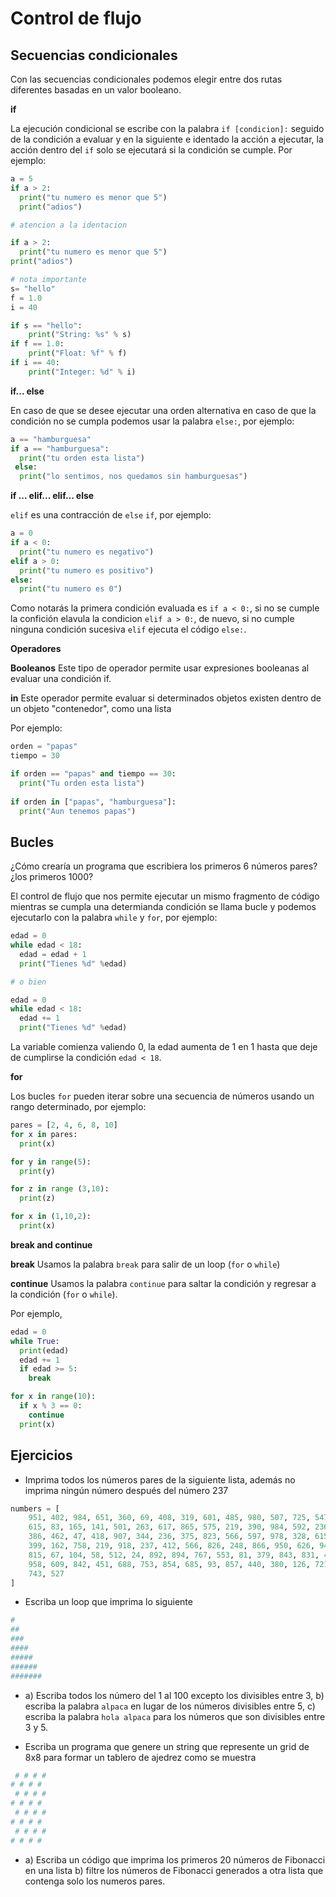 # Control de flujo

## Secuencias condicionales

Con las secuencias condicionales podemos elegir entre dos rutas diferentes basadas en un valor booleano.  

**if**

La ejecución condicional se escribe con la palabra `if [condicion]:` seguido de la condición a evaluar y en la siguiente e identado la acción a ejecutar, la acción dentro del `if` solo se ejecutará si la condición se cumple. Por ejemplo: 

~~~py
a = 5
if a > 2:
  print("tu numero es menor que 5")
  print("adios")

# atencion a la identacion

if a > 2:
  print("tu numero es menor que 5")
print("adios")

# nota importante
s= "hello"
f = 1.0
i = 40

if s == "hello":
    print("String: %s" % s)
if f == 1.0:
    print("Float: %f" % f)
if i == 40:
    print("Integer: %d" % i)
~~~

**if... else**

En caso de que se desee ejecutar una orden alternativa en caso de que la condición no se cumpla podemos usar la palabra `else:`, por ejemplo: 

~~~py
a == "hamburguesa"
if a == "hamburguesa":
  print("tu orden esta lista")
 else: 
  print("lo sentimos, nos quedamos sin hamburguesas")
~~~

**if ... elif... elif... else**

`elif` es una contracción de `else` `if`, por ejemplo: 

~~~py
a = 0
if a < 0:
  print("tu numero es negativo")
elif a > 0:
  print("tu numero es positivo")
else:
  print("tu numero es 0")
~~~

Como notarás la primera condición evaluada es `if a < 0:`, si no se cumple la confición elavula la condicion `elif a > 0:`, de nuevo, si no cumple ninguna condición sucesiva `elif` ejecuta el código `else:`.

**Operadores**
 
**Booleanos** Este tipo de operador permite usar expresiones booleanas al evaluar una condición if.

**in** Este operador permite evaluar si determinados objetos existen dentro de un objeto "contenedor", como una lista

Por ejemplo: 

~~~py
orden = "papas"
tiempo = 30

if orden == "papas" and tiempo == 30:
  print("Tu orden esta lista")
  
if orden in ["papas", "hamburguesa"]:
  print("Aun tenemos papas")
~~~

## Bucles

¿Cómo crearía un programa que escribiera los primeros 6 números pares? ¿los primeros 1000?

El control de flujo que nos permite ejecutar un mismo fragmento de código mientras se cumpla una determianda condición se llama bucle y podemos ejecutarlo con la palabra `while` y `for`, por ejemplo: 

~~~py
edad = 0 
while edad < 18:
  edad = edad + 1
  print("Tienes %d" %edad)

# o bien

edad = 0 
while edad < 18:
  edad += 1
  print("Tienes %d" %edad)
~~~

La variable comienza valiendo 0, la edad aumenta de 1 en 1 hasta que deje de cumplirse la condición `edad < 18`. 

**for**

Los bucles `for` pueden iterar sobre una secuencia de números usando un rango determinado, por ejemplo: 

~~~py
pares = [2, 4, 6, 8, 10]
for x in pares:
  print(x)

for y in range(5):
  print(y)

for z in range (3,10):
  print(z)

for x in (1,10,2):
  print(x)
~~~

**break and continue**

**break** Usamos la palabra `break` para salir de un loop (`for` o `while`)

**continue** Usamos la palabra `continue` para saltar la condición y regresar a la condición (`for` o `while`).

Por ejemplo, 

~~~py
edad = 0
while True: 
  print(edad)
  edad += 1
  if edad >= 5:
    break

for x in range(10):
  if x % 3 == 0:
    continue
  print(x)
~~~

## Ejercicios

* Imprima todos los números pares de la siguiente lista, además no imprima ningún número después del número 237

~~~py
numbers = [
    951, 402, 984, 651, 360, 69, 408, 319, 601, 485, 980, 507, 725, 547, 544,
    615, 83, 165, 141, 501, 263, 617, 865, 575, 219, 390, 984, 592, 236, 105, 942, 941,
    386, 462, 47, 418, 907, 344, 236, 375, 823, 566, 597, 978, 328, 615, 953, 345,
    399, 162, 758, 219, 918, 237, 412, 566, 826, 248, 866, 950, 626, 949, 687, 217,
    815, 67, 104, 58, 512, 24, 892, 894, 767, 553, 81, 379, 843, 831, 445, 742, 717,
    958, 609, 842, 451, 688, 753, 854, 685, 93, 857, 440, 380, 126, 721, 328, 753, 470,
    743, 527
]
~~~

* Escriba un loop que imprima lo siguiente 

~~~py
#
##
###
####
#####
######
#######
~~~

* a) Escriba todos los número del 1 al 100 excepto los divisibles entre 3, b) escriba la palabra `alpaca` en lugar de los números divisibles entre 5, c) escriba la palabra `hola alpaca` para los números que son divisibles entre 3 y 5. 

* Escriba un programa que genere un string que represente un grid de 8x8 para formar un tablero de ajedrez como se muestra 

~~~py
 # # # #
# # # #
 # # # #
# # # #
 # # # #
# # # #
 # # # #
# # # #
~~~

* a)  Escriba un código que imprima los primeros 20 números de Fibonacci en una lista b) filtre los números de Fibonacci generados a otra lista que contenga solo los numeros pares.
